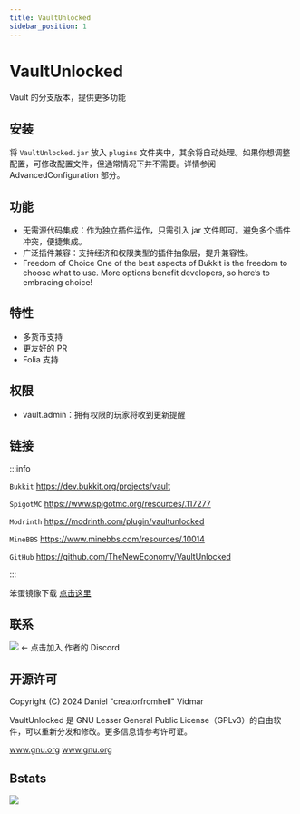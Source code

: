 ```yaml
---
title: VaultUnlocked
sidebar_position: 1
---
```


# VaultUnlocked

Vault 的分支版本，提供更多功能

## 安装

将 `VaultUnlocked.jar` 放入 `plugins` 文件夹中，其余将自动处理。如果你想调整配置，可修改配置文件，但通常情况下并不需要。详情参阅 AdvancedConfiguration 部分。

## 功能

- 无需源代码集成：作为独立插件运作，只需引入 jar 文件即可。避免多个插件冲突，便捷集成。
- 广泛插件兼容：支持经济和权限类型的插件抽象层，提升兼容性。
- Freedom of Choice One of the best aspects of Bukkit is the freedom to choose what to use. More options benefit developers, so here’s to embracing choice!

## 特性

- 多货币支持
- 更友好的 PR
- Folia 支持

## 权限

- vault.admin：拥有权限的玩家将收到更新提醒

## 链接

:::info

`Bukkit` https://dev.bukkit.org/projects/vault

`SpigotMC` https://www.spigotmc.org/resources/.117277

`Modrinth` https://modrinth.com/plugin/vaultunlocked

`MineBBS` https://www.minebbs.com/resources/.10014

`GitHub` https://github.com/TheNewEconomy/VaultUnlocked

:::

笨蛋镜像下载 [点击这里](https://dl.yizhan.wiki/plugins/VaultUnlocked-2.3.0.jar)

## 联系

[![](https://img.shields.io/badge/Discord-creatorfromhell-blue?logo=Discord)](https://discord.gg/WNdwzpy) <- 点击加入 作者的 Discord

## 开源许可

Copyright (C) 2024 Daniel "creatorfromhell" Vidmar

VaultUnlocked 是 GNU Lesser General Public License（GPLv3）的自由软件，可以重新分发和修改。更多信息请参考许可证。

www.gnu.org www.gnu.org

## Bstats

[![](https://bstats.org/signatures/bukkit/VaultUnlocked.svg)](https://bstats.org/plugin/bukkit/VaultUnlocked/22252)
